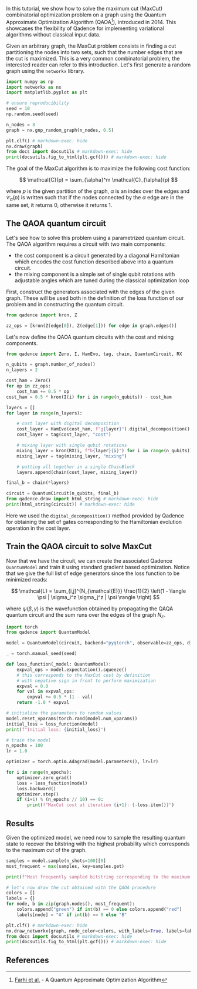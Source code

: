 In this tutorial, we show how to solve the maximum cut (MaxCut) combinatorial
optimization problem on a graph using the Quantum Approximate Optimization
Algorithm (QAOA[^1]), introduced in 2014. This showcases the flexibility of
Qadence for implementing variational algorithms without classical input
data.

Given an arbitrary graph, the MaxCut problem consists in finding a cut
partitioning the nodes into two sets, such that the number edges that are the
cut is maximized. This is a very common combinatorial problem, the interested
reader can refer to this introduction.
Let's first generate a random graph using the `networkx` library.

```python exec="on" source="material-block" html="1" session="qaoa"
import numpy as np
import networkx as nx
import matplotlib.pyplot as plt

# ensure reproducibility
seed = 10
np.random.seed(seed)

n_nodes = 8
graph = nx.gnp_random_graph(n_nodes, 0.5)

plt.clf() # markdown-exec: hide
nx.draw(graph)
from docs import docsutils # markdown-exec: hide
print(docsutils.fig_to_html(plt.gcf())) # markdown-exec: hide
```

The goal of the MaxCut algorithm is to maximize the following cost function:

$$
\mathcal{C}(p) = \sum_{\alpha}^m \mathcal{C}_{\alpha}(p)
$$

where $p$ is the given partition of the graph, $\alpha$ is an index over the edges and $\mathcal{C}_{\alpha}(p)$ is written such that if the nodes connected by the $\alpha$ edge are in the same set, it returns $0$, otherwise it returns $1$.

## The QAOA quantum circuit

Let's see how to solve this problem using a parametrized quantum circuit. The
QAOA algorithm requires a circuit with two main components:

* the cost component is a circuit generated by a diagonal Hamiltonian which
  encodes the cost function described above into a quantum circuit.
* the mixing component is a simple set of single qubit rotations with adjustable
  angles which are tuned during the classical optimization loop

First, construct the generators associated with the edges of the given graph. These
will be used both in the definition of the loss function of our problem and in
constructing the quantum circuit.

```python exec="on" source="material-block" session="qaoa"
from qadence import kron, Z

zz_ops = [kron(Z(edge[0]), Z(edge[1])) for edge in graph.edges()]
```

Let's now define the QAOA quantum circuits with the cost and mixing components.
```python exec="on" source="material-block" html="1" session="qaoa"
from qadence import Zero, I, HamEvo, tag, chain, QuantumCircuit, RX

n_qubits = graph.number_of_nodes()
n_layers = 2

cost_ham = Zero()
for op in zz_ops:
    cost_ham += 0.5 * op
cost_ham = 0.5 * kron(I(i) for i in range(n_qubits)) - cost_ham

layers = []
for layer in range(n_layers):

    # cost layer with digital decomposition
    cost_layer = HamEvo(cost_ham, f"g{layer}").digital_decomposition()
    cost_layer = tag(cost_layer, "cost")

    # mixing layer with single qubit rotations
    mixing_layer = kron(RX(i, f"b{layer}{i}") for i in range(n_qubits))
    mixing_layer = tag(mixing_layer, "mixing")

    # putting all together in a single ChainBlock
    layers.append(chain(cost_layer, mixing_layer))

final_b = chain(*layers)

circuit = QuantumCircuit(n_qubits, final_b)
from qadence.draw import html_string # markdown-exec: hide
print(html_string(circuit)) # markdown-exec: hide
```
Here we used the `digital_decomposition()` method provided by Qadence for
obtaining the set of gates corresponding to the Hamiltonian evolution operation
in the cost layer.

## Train the QAOA circuit to solve MaxCut

Now that we have the circuit, we can create the associated Qadence `QuantumModel`
and train it using standard gradient based optimization. Notice that we give the
full list of edge generators since the loss function to be minimized reads:

$$
\mathcal{L} = \sum_{i,j}^{N_{\mathcal{E}}} \frac{1}{2} \left(1 - \langle \psi | \sigma_i^z \sigma_j^z | \psi \rangle \right)
$$

where $\psi(\beta, \gamma)$ is the wavefunction obtained by propagating the QAQA
quantum circuit and the sum runs over the edges of the graph $N_{\mathcal{E}}$.

```python exec="on" source="material-block" result="json" session="qaoa"
import torch
from qadence import QuantumModel

model = QuantumModel(circuit, backend="pyqtorch", observable=zz_ops, diff_mode='gpsr')

_ = torch.manual_seed(seed)

def loss_function(_model: QuantumModel):
    expval_ops = model.expectation().squeeze()
    # this corresponds to the MaxCut cost by definition
    # with negative sign in front to perform maximization
    expval = 0.0
    for val in expval_ops:
        expval += 0.5 * (1 - val)
    return -1.0 * expval

# initialize the parameters to random values
model.reset_vparams(torch.rand(model.num_vparams))
initial_loss = loss_function(model)
print(f"Initial loss: {initial_loss}")

# train the model
n_epochs = 100
lr = 1.0

optimizer = torch.optim.Adagrad(model.parameters(), lr=lr)

for i in range(n_epochs):
    optimizer.zero_grad()
    loss = loss_function(model)
    loss.backward()
    optimizer.step()
    if (i+1) % (n_epochs // 10) == 0:
        print(f"MaxCut cost at iteration {i+1}: {-loss.item()}")
```
## Results

Given the optimized model, we need now to sample the resulting quantum state to
recover the bitstring with the highest probability which corresponds to the maximum
cut of the graph.
```python exec="on" source="material-block" html="1" session="qaoa"
samples = model.sample(n_shots=100)[0]
most_frequent = max(samples, key=samples.get)

print(f"Most frequently sampled bitstring corresponding to the maximum cut: {most_frequent}")

# let's now draw the cut obtained with the QAOA procedure
colors = []
labels = {}
for node, b in zip(graph.nodes(), most_frequent):
    colors.append("green") if int(b) == 0 else colors.append("red")
    labels[node] = "A" if int(b) == 0 else "B"

plt.clf() # markdown-exec: hide
nx.draw_networkx(graph, node_color=colors, with_labels=True, labels=labels)
from docs import docsutils # markdown-exec: hide
print(docsutils.fig_to_html(plt.gcf())) # markdown-exec: hide
```

## References

[^1]: [Farhi et al.](https://arxiv.org/abs/1411.4028) - A Quantum Approximate Optimization Algorithm
